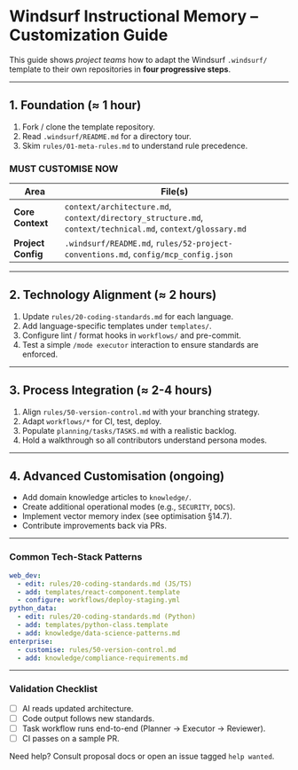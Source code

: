 # Windsurf Instructional Memory – Customization Guide

This guide shows *project teams* how to adapt the Windsurf `.windsurf/` template to their own repositories in **four progressive steps**.

---

## 1. Foundation (≈ 1 hour)
1. Fork / clone the template repository.
2. Read `.windsurf/README.md` for a directory tour.
3. Skim `rules/01-meta-rules.md` to understand rule precedence.

### MUST CUSTOMISE NOW
| Area | File(s) |
|------|---------|
| **Core Context** | `context/architecture.md`, `context/directory_structure.md`, `context/technical.md`, `context/glossary.md` |
| **Project Config** | `.windsurf/README.md`, `rules/52-project-conventions.md`, `config/mcp_config.json` |

---

## 2. Technology Alignment (≈ 2 hours)
1. Update `rules/20-coding-standards.md` for each language.
2. Add language-specific templates under `templates/`.
3. Configure lint / format hooks in `workflows/` and pre-commit.
4. Test a simple `/mode executor` interaction to ensure standards are enforced.

---

## 3. Process Integration (≈ 2-4 hours)
1. Align `rules/50-version-control.md` with your branching strategy.
2. Adapt `workflows/*` for CI, test, deploy.
3. Populate `planning/tasks/TASKS.md` with a realistic backlog.
4. Hold a walkthrough so all contributors understand persona modes.

---

## 4. Advanced Customisation (ongoing)
* Add domain knowledge articles to `knowledge/`.
* Create additional operational modes (e.g., `SECURITY`, `DOCS`).
* Implement vector memory index (see optimisation §14.7).
* Contribute improvements back via PRs.

---

### Common Tech-Stack Patterns
```yaml
web_dev:
  - edit: rules/20-coding-standards.md (JS/TS)
  - add: templates/react-component.template
  - configure: workflows/deploy-staging.yml
python_data:
  - edit: rules/20-coding-standards.md (Python)
  - add: templates/python-class.template
  - add: knowledge/data-science-patterns.md
enterprise:
  - customise: rules/50-version-control.md
  - add: knowledge/compliance-requirements.md
```

---

### Validation Checklist
- [ ] AI reads updated architecture.
- [ ] Code output follows new standards.
- [ ] Task workflow runs end-to-end (Planner → Executor → Reviewer).
- [ ] CI passes on a sample PR.

Need help? Consult proposal docs or open an issue tagged `help wanted`.
